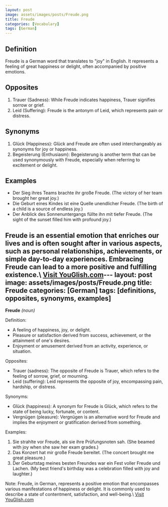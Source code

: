 ```yaml
---
layout: post
image: assets/images/posts/Freude.png
title: Freude
categories: [Vocabulary]
tags: [German]
---
```


## Definition
Freude is a German word that translates to "joy" in English. It represents a feeling of great happiness or delight, often accompanied by positive emotions.

## Opposites
1. Trauer (Sadness): While Freude indicates happiness, Trauer signifies sorrow or grief.
2. Leid (Suffering): Freude is the antonym of Leid, which represents pain or distress.

## Synonyms
1. Glück (Happiness): Glück and Freude are often used interchangeably as synonyms for joy or happiness.
2. Begeisterung (Enthusiasm): Begeisterung is another term that can be used synonymously with Freude, especially when referring to excitement or delight.

## Examples
- Der Sieg ihres Teams brachte ihr große Freude. (The victory of her team brought her great joy.)
- Die Geburt eines Kindes ist eine Quelle unendlicher Freude. (The birth of a child is a source of endless joy.)
- Der Anblick des Sonnenuntergangs füllte ihn mit tiefer Freude. (The sight of the sunset filled him with profound joy.)

Freude is an essential emotion that enriches our lives and is often sought after in various aspects, such as personal relationships, achievements, or simple day-to-day experiences. Embracing Freude can lead to a more positive and fulfilling existence.\ <a id="yg-widget-0" class="youglish-widget" data-query="Freude" data-lang="german" data-components="8412" data-auto-start="0" data-bkg-color="theme_light" data-title="How%20to%20pronounce%20Freude%20in%20German"  rel="nofollow" href="https://youglish.com">Visit YouGlish.com</a><script async src="https://youglish.com/public/emb/widget.js" charset="utf-8"></script>---
layout: post
image: assets/images/posts/Freude.png
title: Freude
categories: [German]
tags: [definitions, opposites, synonyms, examples]
---

**Freude** *(noun)*

Definition:
- A feeling of happiness, joy, or delight.
- Pleasure or satisfaction derived from success, achievement, or the attainment of one's desires.
- Enjoyment or amusement derived from an activity, experience, or situation.

Opposites:
- Trauer (sadness): The opposite of Freude is Trauer, which refers to the feeling of sorrow, grief, or mourning.
- Leid (suffering): Leid represents the opposite of joy, encompassing pain, hardship, or distress.

Synonyms:
- Glück (happiness): A synonym for Freude is Glück, which refers to the state of being lucky, fortunate, or content.
- Vergnügen (pleasure): Vergnügen is an alternative word for Freude and implies the enjoyment or gratification derived from something.

Examples:
1. Sie strahlte vor Freude, als sie ihre Prüfungsnoten sah. (She beamed with joy when she saw her exam grades.)
2. Das Konzert hat mir große Freude bereitet. (The concert brought me great pleasure.)
3. Der Geburtstag meines besten Freundes war ein Fest voller Freude und Lachen. (My best friend's birthday was a celebration filled with joy and laughter.)

Note: Freude, in German, represents a positive emotion that encompasses various manifestations of happiness or delight. It is commonly used to describe a state of contentment, satisfaction, and well-being.\ <a id="yg-widget-0" class="youglish-widget" data-query="Freude" data-lang="german" data-components="8412" data-auto-start="0" data-bkg-color="theme_light" data-title="How%20to%20pronounce%20Freude%20in%20German"  rel="nofollow" href="https://youglish.com">Visit YouGlish.com</a><script async src="https://youglish.com/public/emb/widget.js" charset="utf-8"></script>
